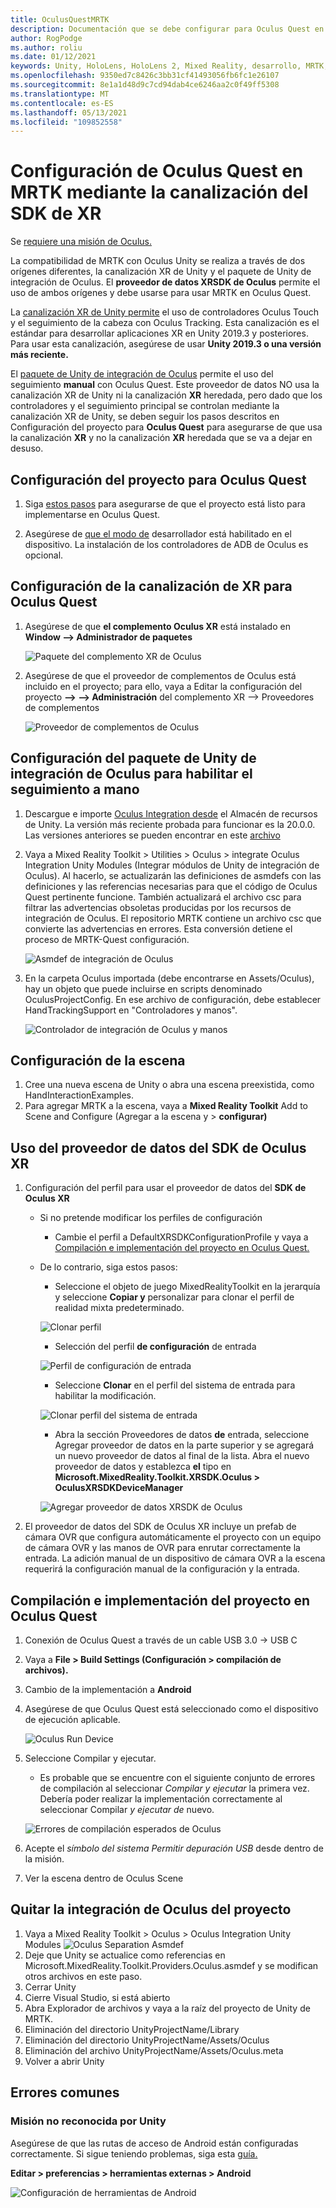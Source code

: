 ```yaml
---
title: OculusQuestMRTK
description: Documentación que se debe configurar para Oculus Quest en MRTK
author: RogPodge
ms.author: roliu
ms.date: 01/12/2021
keywords: Unity, HoloLens, HoloLens 2, Mixed Reality, desarrollo, MRTK, Oculus Quest,
ms.openlocfilehash: 9350ed7c8426c3bb31cf41493056fb6fc1e26107
ms.sourcegitcommit: 8e1a1d48d9c7cd94dab4ce6246aa2c0f49ff5308
ms.translationtype: MT
ms.contentlocale: es-ES
ms.lasthandoff: 05/13/2021
ms.locfileid: "109852558"
---
```

# <a name="how-to-configure-oculus-quest-in-mrtk-using-the-xr-sdk-pipeline"></a>Configuración de Oculus Quest en MRTK mediante la canalización del SDK de XR

Se [requiere una misión de Oculus.](https://www.oculus.com/quest/)

La compatibilidad de MRTK con Oculus Unity se realiza a través de dos orígenes diferentes, la canalización XR de Unity y el paquete de Unity de integración de Oculus. El **proveedor de datos XRSDK de Oculus** permite el uso de ambos orígenes y debe usarse para usar MRTK en Oculus Quest.

La [canalización XR de Unity permite](https://docs.unity3d.com/Manual/XR.html) el uso de controladores Oculus Touch y el seguimiento de la cabeza con Oculus Tracking.
Esta canalización es el estándar para desarrollar aplicaciones XR en Unity 2019.3 y posteriores. Para usar esta canalización, asegúrese de usar **Unity 2019.3 o una versión más reciente.**

El [paquete de Unity de integración de Oculus](https://assetstore.unity.com/packages/tools/integration/oculus-integration-82022) permite el uso del seguimiento **manual** con Oculus Quest.
Este proveedor  de datos NO usa la canalización XR de Unity ni la canalización **XR** heredada, pero dado que los controladores y el seguimiento principal se controlan mediante la canalización XR de Unity, se deben seguir los pasos descritos en Configuración del proyecto para **Oculus Quest** para asegurarse de que usa la canalización **XR** y no la canalización **XR** heredada que se va a dejar en desuso. 

## <a name="setting-up-project-for-the-oculus-quest"></a>Configuración del proyecto para Oculus Quest

1. Siga [estos pasos](https://developer.oculus.com/documentation/unity/book-unity-gsg/) para asegurarse de que el proyecto está listo para implementarse en Oculus Quest.

1. Asegúrese de [que el modo de](https://developer.oculus.com/documentation/native/android/mobile-device-setup/) desarrollador está habilitado en el dispositivo. La instalación de los controladores de ADB de Oculus es opcional.

## <a name="setting-up-the-xr-pipeline-for-oculus-quest"></a>Configuración de la canalización de XR para Oculus Quest

1. Asegúrese de que **el complemento Oculus XR** está instalado en **Window --> Administrador de paquetes**

    ![Paquete del complemento XR de Oculus](../images/cross-platform/oculus-quest/OculusXRPluginPackage.png)

1. Asegúrese de que el proveedor de complementos de Oculus está incluido en el proyecto; para ello, vaya a Editar la configuración del proyecto **--> --> Administración** del complemento XR --> Proveedores de complementos

    ![Proveedor de complementos de Oculus](../images/cross-platform/oculus-quest/OculusPluginProvider.png)

## <a name="setting-up-the-oculus-integration-unity-package-to-enable-handtracking"></a>Configuración del paquete de Unity de integración de Oculus para habilitar el seguimiento a mano

1. Descargue e importe [Oculus Integration desde](https://assetstore.unity.com/packages/tools/integration/oculus-integration-82022) el Almacén de recursos de Unity. La versión más reciente probada para funcionar es la 20.0.0. Las versiones anteriores se pueden encontrar en este [archivo](https://developer.oculus.com/downloads/package/unity-integration-archive/)

1. Vaya a Mixed Reality Toolkit > Utilities > Oculus > integrate Oculus Integration Unity Modules (Integrar módulos de Unity de integración de Oculus). Al hacerlo, se actualizarán las definiciones de asmdefs con las definiciones y las referencias necesarias para que el código de Oculus Quest pertinente funcione. También actualizará el archivo csc para filtrar las advertencias obsoletas producidas por los recursos de integración de Oculus. El repositorio MRTK contiene un archivo csc que convierte las advertencias en errores. Esta conversión detiene el proceso de MRTK-Quest configuración.

    ![Asmdef de integración de Oculus](../images/cross-platform/oculus-quest/OculusIntegrationAsmdef.png)

1. En la carpeta Oculus importada (debe encontrarse en Assets/Oculus), hay un objeto que puede incluirse en scripts denominado OculusProjectConfig. En ese archivo de configuración, debe establecer HandTrackingSupport en "Controladores y manos".

    ![Controlador de integración de Oculus y manos](../images/cross-platform/oculus-quest/OculusIntegrationControllerAndHands.png)

## <a name="setting-up-the-scene"></a>Configuración de la escena

1. Cree una nueva escena de Unity o abra una escena preexistida, como HandInteractionExamples.
1. Para agregar MRTK a la escena, vaya a **Mixed Reality Toolkit** Add to Scene and Configure (Agregar a la escena y  >  **configurar)**

## <a name="using-the-oculus-xr-sdk-data-provider"></a>Uso del proveedor de datos del SDK de Oculus XR

1. Configuración del perfil para usar el proveedor de datos del **SDK de Oculus XR**
    - Si no pretende modificar los perfiles de configuración
        - Cambie el perfil a DefaultXRSDKConfigurationProfile y vaya a [Compilación e implementación del proyecto en Oculus Quest.](oculus-quest-mrtk.md#build-and-deploy-your-project-to-oculus-quest)

    - De lo contrario, siga estos pasos:
        - Seleccione el objeto de juego MixedRealityToolkit en la jerarquía y seleccione **Copiar y** personalizar para clonar el perfil de realidad mixta predeterminado.

        ![Clonar perfil](../images/cross-platform/CloneProfile.png)

        - Selección del perfil **de configuración** de entrada

        ![Perfil de configuración de entrada](../images/cross-platform/InputConfigurationProfile.png)

        - Seleccione **Clonar** en el perfil del sistema de entrada para habilitar la modificación.

        ![Clonar perfil del sistema de entrada](../images/cross-platform/CloneInputSystemProfile.png)

        - Abra la sección Proveedores  de datos **de** entrada, seleccione Agregar proveedor de datos en la parte superior y se agregará un nuevo proveedor de datos al final de la lista.  Abra el nuevo proveedor de datos y establezca **el** tipo en **Microsoft.MixedReality.Toolkit.XRSDK.Oculus > OculusXRSDKDeviceManager**

        ![Agregar proveedor de datos XRSDK de Oculus](../images/cross-platform/oculus-quest/OculusAddDataXRSDKProvider.png)

1. El proveedor de datos del SDK de Oculus XR incluye un prefab de cámara OVR que configura automáticamente el proyecto con un equipo de cámara OVR y las manos de OVR para enrutar correctamente la entrada. La adición manual de un dispositivo de cámara OVR a la escena requerirá la configuración manual de la configuración y la entrada.

## <a name="build-and-deploy-your-project-to-oculus-quest"></a>Compilación e implementación del proyecto en Oculus Quest

1. Conexión de Oculus Quest a través de un cable USB 3.0 -> USB C
1. Vaya a **File > Build Settings (Configuración > compilación de archivos).**
1. Cambio de la implementación a **Android**
1. Asegúrese de que Oculus Quest está seleccionado como el dispositivo de ejecución aplicable.

    ![Oculus Run Device](../images/cross-platform/oculus-quest/OculusRunDevice.png)

1. Seleccione Compilar y ejecutar.
    - Es probable que se encuentre con el siguiente conjunto de errores de compilación al seleccionar *Compilar y ejecutar* la primera vez. Debería poder realizar la implementación correctamente al seleccionar Compilar *y ejecutar de* nuevo.

    ![Errores de compilación esperados de Oculus](../images/cross-platform/oculus-quest/OculusExpectedBuildErrors.png)

1. Acepte el _símbolo del sistema Permitir depuración USB_ desde dentro de la misión.
1. Ver la escena dentro de Oculus Scene

## <a name="removing-oculus-integration-from-the-project"></a>Quitar la integración de Oculus del proyecto

1. Vaya a Mixed Reality Toolkit > Oculus > Oculus Integration Unity Modules  ![ Oculus Separation Asmdef](../images/cross-platform/oculus-quest/OculusSeparationAsmdef.png)
1. Deje que Unity se actualice como referencias en Microsoft.MixedReality.Toolkit.Providers.Oculus.asmdef y se modifican otros archivos en este paso.
1. Cerrar Unity
1. Cierre Visual Studio, si está abierto
1. Abra Explorador de archivos y vaya a la raíz del proyecto de Unity de MRTK.
1. Eliminación del directorio UnityProjectName/Library
1. Eliminación del directorio UnityProjectName/Assets/Oculus
1. Eliminación del archivo UnityProjectName/Assets/Oculus.meta
1. Volver a abrir Unity

## <a name="common-errors"></a>Errores comunes

### <a name="quest-not-recognized-by-unity"></a>Misión no reconocida por Unity

Asegúrese de que las rutas de acceso de Android están configuradas correctamente. Si sigue teniendo problemas, siga esta [guía.](https://developer.oculus.com/documentation/unity/book-unity-gsg/#install-android-tools)

**Editar > preferencias > herramientas externas > Android**

![Configuración de herramientas de Android](../images/cross-platform/oculus-quest/AndroidToolsConfig.png)
